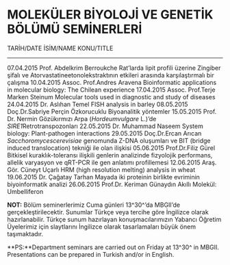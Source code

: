 # MOLEKÜLER BİYOLOJİ VE GENETİK BÖLÜMÜ SEMİNERLERİ

  TARİH/DATE   İSİM/NAME                       KONU/TITLE 
  ----------   ----------------------------------- ----------------------------------------------------------------------------------------------------------------------------
  07.04.2015   Prof. Abdelkrim Berroukche          Rat’larda lipit profili üzerine Zingiber şifalı ve Atorvastatineetonolekstraktının etkileri arasında karşılaştırmalı bir çalışma
  10.04.2015   Assoc. Prof.Andres Aravena          Bioinformatic applications in molecular biology: The Chilean experience
  17.04.2015   Assoc. Prof.Terje Marken Steinum    Molecular tools used in diagnostic and study of diseases
  24.04.2015   Dr. Aslıhan Temel                   FISH analysis in barley
  08.05.2015   Doç.Dr.Sabriye Perçin Özkorucuklu   Biyoanalitik yöntemler
  15.05.2015   Prof. Dr. Nermin Gözükırmızı        Arpa (*Hordeumvulgare* L.)’de *SIRE1*Retrotranspozonları
  22.05.2015   Dr. Muhammad Naseem                 System biology: Plant-pathogen interactions
  29.05.2015   Doç.Dr.Ercan Arıcan                 *Sacchoromycescerevisiae* genomunda Z-DNA oluşumları ve BIT (bridge induced translocation) tekniği ile olan ilişkisi
  05.06.2015   Prof.Dr.Filiz Gürel                 Bitkisel kuraklık-toleransı ilişkili genlerin analizinde fizyolojik performans, allelik varyasyon ve qRT-PCR ile gen anlatımı profillemesi
  12.06.2015   Araş. Gör. Cüneyt Uçarlı            HRM (high resolution melting) analysis in wheat
  19.06.2015   Dr. Çağatay Tarhan                  Mayada iki proteinin birlikte evriminin biyoinformatik analizi
  26.06.2015   Prof.Dr. Keriman Günaydın           Akıllı Molekül: Umbelliferon

**NOT:** Bölüm seminerlerimiz Cuma günleri 13^30^’da MBGII’de
gerçekleştirilecektir. Sunumlar Türkçe veya tercihe göre İngilizce
olarak hazırlanabilir. Türkçe sunum hazırlayan konuşmacılarımızın
Yabancı Öğretim Üyelerimiz için slaytlarını İngilizce olarak
tasarlamaları büyük önem taşımaktadır.

**PS:**Department seminars are carried out on Friday at 13^30^ in MBGII.
Presentations can be prepared in Turkish and/or in English.
